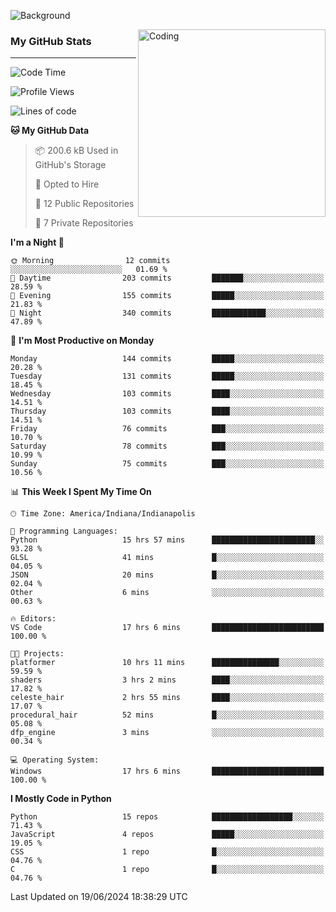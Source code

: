 ![Background](https://github.com/Nguyen-Noah/Nguyen-Noah/assets/112649680/f5d2296f-0508-400c-abcf-47c085708a2a)

<img align="right" alt="Coding" width="300" src="https://cdn.dribbble.com/users/1277312/screenshots/14733298/media/39b1045e593737587dd60e42c8422d1f.gif" >

### My GitHub Stats
---
<!--START_SECTION:waka-->
![Code Time](http://img.shields.io/badge/Code%20Time-190%20hrs%201%20min-blue)

![Profile Views](http://img.shields.io/badge/Profile%20Views-0-blue)

![Lines of code](https://img.shields.io/badge/From%20Hello%20World%20I%27ve%20Written-147.4%20thousand%20lines%20of%20code-blue)

**🐱 My GitHub Data** 

> 📦 200.6 kB Used in GitHub's Storage 
 > 
> 💼 Opted to Hire
 > 
> 📜 12 Public Repositories 
 > 
> 🔑 7 Private Repositories 
 > 
**I'm a Night 🦉** 

```text
🌞 Morning                12 commits          ░░░░░░░░░░░░░░░░░░░░░░░░░   01.69 % 
🌆 Daytime                203 commits         ███████░░░░░░░░░░░░░░░░░░   28.59 % 
🌃 Evening                155 commits         █████░░░░░░░░░░░░░░░░░░░░   21.83 % 
🌙 Night                  340 commits         ████████████░░░░░░░░░░░░░   47.89 % 
```
📅 **I'm Most Productive on Monday** 

```text
Monday                   144 commits         █████░░░░░░░░░░░░░░░░░░░░   20.28 % 
Tuesday                  131 commits         █████░░░░░░░░░░░░░░░░░░░░   18.45 % 
Wednesday                103 commits         ████░░░░░░░░░░░░░░░░░░░░░   14.51 % 
Thursday                 103 commits         ████░░░░░░░░░░░░░░░░░░░░░   14.51 % 
Friday                   76 commits          ███░░░░░░░░░░░░░░░░░░░░░░   10.70 % 
Saturday                 78 commits          ███░░░░░░░░░░░░░░░░░░░░░░   10.99 % 
Sunday                   75 commits          ███░░░░░░░░░░░░░░░░░░░░░░   10.56 % 
```


📊 **This Week I Spent My Time On** 

```text
🕑︎ Time Zone: America/Indiana/Indianapolis

💬 Programming Languages: 
Python                   15 hrs 57 mins      ███████████████████████░░   93.28 % 
GLSL                     41 mins             █░░░░░░░░░░░░░░░░░░░░░░░░   04.05 % 
JSON                     20 mins             █░░░░░░░░░░░░░░░░░░░░░░░░   02.04 % 
Other                    6 mins              ░░░░░░░░░░░░░░░░░░░░░░░░░   00.63 % 

🔥 Editors: 
VS Code                  17 hrs 6 mins       █████████████████████████   100.00 % 

🐱‍💻 Projects: 
platformer               10 hrs 11 mins      ███████████████░░░░░░░░░░   59.59 % 
shaders                  3 hrs 2 mins        ████░░░░░░░░░░░░░░░░░░░░░   17.82 % 
celeste_hair             2 hrs 55 mins       ████░░░░░░░░░░░░░░░░░░░░░   17.07 % 
procedural_hair          52 mins             █░░░░░░░░░░░░░░░░░░░░░░░░   05.08 % 
dfp_engine               3 mins              ░░░░░░░░░░░░░░░░░░░░░░░░░   00.34 % 

💻 Operating System: 
Windows                  17 hrs 6 mins       █████████████████████████   100.00 % 
```

**I Mostly Code in Python** 

```text
Python                   15 repos            ██████████████████░░░░░░░   71.43 % 
JavaScript               4 repos             █████░░░░░░░░░░░░░░░░░░░░   19.05 % 
CSS                      1 repo              █░░░░░░░░░░░░░░░░░░░░░░░░   04.76 % 
C                        1 repo              █░░░░░░░░░░░░░░░░░░░░░░░░   04.76 % 
```




 Last Updated on 19/06/2024 18:38:29 UTC
<!--END_SECTION:waka-->

<!--
**Nguyen-Noah/Nguyen-Noah** is a ✨ _special_ ✨ repository because its `README.md` (this file) appears on your GitHub profile.

Here are some ideas to get you started:

- 🔭 I’m currently working on ...
- 🌱 I’m currently learning ...
- 👯 I’m looking to collaborate on ...
- 🤔 I’m looking for help with ...
- 💬 Ask me about ...
- 📫 How to reach me: ...
- 😄 Pronouns: ...
- ⚡ Fun fact: ...
-->
